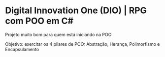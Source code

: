 # Digital Innovation One (DIO) | RPG com POO em C#

Projeto muito bom para quem está iniciando na POO

Objetivo: exercitar os 4 pilares de POO: Abstração, Herança, Polimorfismo e Encapsulamento


